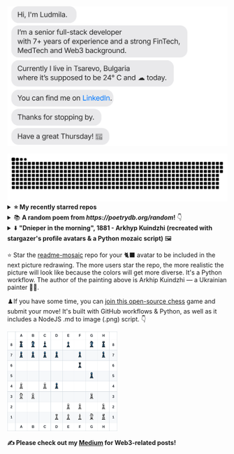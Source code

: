 [![](https://raw.githubusercontent.com/milaabl/milaabl/main/chat.svg)](https://www.linkedin.com/in/ludmila-a-dev/)

<!-- https://github.com/milaabl/milaabl/assets/86361434/c35b0e6f-acf0-435e-920d-b90faa4788ad -->

<img alt="Snake eating my contributions for breakfast🧉" src="https://raw.githubusercontent.com/milaabl/milaabl-readme/preview/github-contribution-grid-snake.svg" />

<details>
<summary>
  <strong>⭐ My recently starred repos </strong>
</summary>
  
<!-- Starred repos start -->
| Name | Url | Stars | Description |
| --- | --- |  --- |  --- |
| golang/crypto|https://github.com/golang/crypto|2804|[mirror] Go supplementary cryptography libraries|
| cargo-eth/cargo-js|https://github.com/cargo-eth/cargo-js|24||
| Theo6890/diamond-vaults|https://github.com/Theo6890/diamond-vaults|1|Implement Dimond pattern (EIP-2535) through DeFi vaults (EIP-4626) and many other must know EIPs|
| jviray/buidl-box|https://github.com/jviray/buidl-box|1|Development box (boilerplate) for building Ethereum apps|
| Giveth/liquidpledging|https://github.com/Giveth/liquidpledging|66|Liquid Pledging|
| crytic/slither|https://github.com/crytic/slither|4554|Static Analyzer for Solidity|
| palmswap/palm-token|https://github.com/palmswap/palm-token|1|PALM token smart contracts|
| dethcrypto/TypeChain|https://github.com/dethcrypto/TypeChain|2624|🔌 TypeScript bindings for Ethereum smart contracts|
| semantic-release/semantic-release|https://github.com/semantic-release/semantic-release|18670|:package::rocket: Fully automated version management and package publishing|
| WalletConnect/EIP6963|https://github.com/WalletConnect/EIP6963|14|A web application showcasing the implementation and usage of EIP-6963 for Multi Injected Provider Discovery|
| semantic-release/npm|https://github.com/semantic-release/npm|207|:ship:  semantic-release plugin to publish a npm package|
| glitch-txs/wagmi-test|https://github.com/glitch-txs/wagmi-test|1|minimal example of wagmi for testing purposes|
| EveripediaNetwork/wagmi-magic-connector|https://github.com/EveripediaNetwork/wagmi-magic-connector|66|wagmi connector to connect with Magic SDK|
| joshwcomeau/react-flip-move|https://github.com/joshwcomeau/react-flip-move|3975|Effortless animation between DOM changes (eg. list reordering) using the FLIP technique.|
| tldraw/tldraw|https://github.com/tldraw/tldraw|21076|a very good whiteboard|
| airbnb/babel-plugin-inline-react-svg|https://github.com/airbnb/babel-plugin-inline-react-svg|474|A babel plugin that optimizes and inlines SVGs for your React Components.|
| gilbarbara/react-inlinesvg|https://github.com/gilbarbara/react-inlinesvg|1192|An SVG loader component for ReactJS|
| adoxography/tailwind-scrollbar|https://github.com/adoxography/tailwind-scrollbar|704|Scrollbar plugin for Tailwind CSS|
| ChainSafe/web3-context|https://github.com/ChainSafe/web3-context|11|A React context implementation of Onboard.js & general utilities|
| iamturns/eslint-config-airbnb-typescript|https://github.com/iamturns/eslint-config-airbnb-typescript|968|Airbnb's ESLint config with TypeScript support|
| dustinspecker/awesome-eslint|https://github.com/dustinspecker/awesome-eslint|3840|A list of awesome ESLint plugins, configs, etc.|
| vitejs/vite-plugin-react-swc|https://github.com/vitejs/vite-plugin-react-swc|557|Speed up your Vite dev server with SWC|
| celer-network/sgn-v2-contracts|https://github.com/celer-network/sgn-v2-contracts|110|Smart Contracts for Celer State Guardian Network (SGN) V2 and cBridge V2|
| GregTakeo25/web3-react|https://github.com/GregTakeo25/web3-react|4|A simple, maximally extensible, dependency minimized framework for building modern Ethereum dApps|
| crytic/awesome-ethereum-security|https://github.com/crytic/awesome-ethereum-security|1202|A curated list of awesome Ethereum security references|
| ExtraFi/contracts-and-pools-info|https://github.com/ExtraFi/contracts-and-pools-info|3|The addresses of deployed contracts and farming/lending pools|
| EduardoMeloDev/Token-ERC721-Eduardo|https://github.com/EduardoMeloDev/Token-ERC721-Eduardo|2||
| sambernard/react-preload|https://github.com/sambernard/react-preload|151|Component to preload images before showing content|
| pcaversaccio/xdeployer|https://github.com/pcaversaccio/xdeployer|343|Hardhat plugin to deploy your smart contracts across multiple EVM chains with the same deterministic address.|
| code-423n4/2023-05-chainlink|https://github.com/code-423n4/2023-05-chainlink|9||

<!-- Starred repos end -->

</details>

<details>
  <summary>📚 <strong>A random poem from <em>https://poetrydb.org/random</em>!</strong> 👇 </summary>

<!-- Start poem -->
# 💮 The Story of Sigurd the Volsung (excerpt) by *William Morris*

<p>
    But therewith the sun rose upward and lightened all the earth,<br/>And the light flashed up to the heavens from the rims of the glorious girth;<br/>But they twain arose together, and with both her palms outspread,<br/>And bathed in the light returning, she cried aloud and said:<br/>"All hail, O Day and thy Sons, and thy kin of the coloured things!<br/>Hail, following Night, and thy Daughter that leadeth thy wavering wings!<br/>Look down With unangry eyes on us today alive,<br/>And give us the hearts victorious, and the gain for which we strive!<br/>All hail, ye Lords of God-home, and ye Queens of the House of Gold!<br/>Hail, thou dear Earth that bearest, and thou Wealth of field and fold!<br/>Give us, your noble children, the glory of wisdom and speech,<br/>And the hearts and the hands of healing, and the mouths and hands that teach!"<br/><br/>Then they turned and were knit together; and oft and o'er again<br/>They craved, and kissed rejoicing, and their hearts were full and fain.<br/>Then Sigurd looketh upon her, and the words from his heart arise:<br/>"Thou art the fairest of earth, and the wisest of the wise;<br/>O who art thou that lovest? I am Sigurd, e'en as I told;<br/>I have slain the Foe of the Gods, and gotten the Ancient Gold;<br/>And great were the gain of thy love, and the gift of mine earthly days,<br/>If we twain should never sunder as we wend on the changing ways.<br/>O who art thou that lovest, thou fairest of all things born?<br/>And what meanest thy sleep and thy slumber in the wilderness forlorn?"<br/><br/>She said: "I am one that loveth: I was born of the earthly folk,<br/>But of old Allfather took me from the Kings and their wedding yoke:<br/>And he called me the Victory-Wafter, and I went and came as he would,<br/>And I chose the slain for his war-host, and the days were glorious and good,<br/>Till the thoughts of my heart overcame me, and the pride of my wisdom and speech,<br/>And I scorned the earth-folk's Framer and the Lord of the world I must teach:<br/>For the death-doomed I caught from the sword, and the fated life I slew,<br/>And I deemed that my deeds were goodly, and that long I should do and undo.<br/>But Allfather came against me and the God in his wrath arose;<br/>And he cried: `Thou hast thought in thy folly that the Gods have friends and foes,<br/>That they wake, and the world wends onward, that they sleep, and the world slips back,<br/>That they laugh, and the world's weal waxeth, that they frown and fashion the the wrack:<br/>Thou hast cast up the curse against me; it shall fall aback on thine head;<br/>Go back to the sons of repentance, with the children of sorrow wed!<br/>For the Gods are great unholpen, and their grief is seldom seen,<br/>And the wrong that they will and must be is soon as it had not been.'<br/><br/>"Yet I thought: `Shall I wed in the world,shall I gather grief on the earth?<br/>Then the fearless heart shall I wed, and bring the best to birth,<br/>And fashion such tales for the telling, that Earth shall be holpen at least,<br/>If the Gods think scorn of its fairness, as they sit at the changeless feast.'<br/>"Then somewhat smiled Allfather; and he spake: 'So let it be!<br/>The doom thereof abideth; the doom of me and thee.<br/>Yet long shall the time pass over ere thy waking day be born:<br/>Fare forth, and forget and be weary 'neath the Sting of the Sleepful Thorn!'<br/><br/>'So I came to the head of Hindfell and the ruddy shields and white,<br/>And the wall of the wildfire wavering around the isle of night;<br/>And there the Sleep-thorn pierced me, and the slumber on me fell,<br/>And the night of nameless sorrows that hath no tale to tell.<br/>Now I am she that loveth; and the day is nigh at hand<br/>When I, who have ridden the sea-realm and the regions of the land,<br/>And dwelt in the measureless mountains and the forge of stormy days,<br/>Shall dwell in the house of my fathers and the land of the people's praise;<br/>And there shall hand meet hand, and heart by heart shall beat,<br/>And the lying-down shall be joyous, and the morn's uprising sweet.<br/>Lo now, I look on thine heart and behold of thine inmost will,<br/>That thou of the days wouldst hearken that our portion shall fulfil;<br/>But O, be wise of man-folk, and the hope of thine heart refrain!<br/>As oft in the battle's beginning ye vex the steed with the rein,<br/>Lest at last in the latter ending, when the sword hath hushed the horn,<br/>His limbs should be weary and fail, and his might be over-worn.<br/>O be wise, lest thy love constrain me, and my vision wax o'er-clear,<br/>And thou ask of the thing that thou shouldst not, and the thing that thou wouldst not hear.<br/><br/>Know thou, most mighty of men, that the Norns shall order all,<br/>And yet without thine helping shall no whit of their will befall;<br/>Be wise! 'tis a marvel of words, and a mock for the fool and the blind;<br/>But I saw it writ in the heavens, and its fashioning there did I find:<br/>And the night of the Norns and their slumber, and the tide when the world runs back,<br/>And the way of the sun is tangled, it is wrought of the dastard's lack.<br/>But the day when the fair earth blossoms, and the sun is bright above,<br/>Of the daring deeds is it fashioned and the eager hearts of love.<br/><br/>"Be wise, and cherish thine hope in the freshness of the days,<br/>And scatter its seed from thine hand in the field of the people's praise;<br/>Then fair shall it fall in the furrow, and some the earth shall speed,<br/>And the sons of men shall marvel at the blossom of the deed:<br/>But some the earth shall speed not: nay rather, the wind of the heaven<br/>Shall waft it away from thy longing--and a gift to the Gods hast thou given,<br/>And a tree for the roof and the wall in the house of the hope that shall be,<br/>Though it seemeth our very sorrow, and the grief of thee and me.<br/><br/>"Strive not with the fools of man-folk: for belike thou shalt overcome;<br/>And what then is the gain of thine hunting when thou bearest the quarry home?<br/>Or else shall the fool overcome thee, and what deed thereof shall grow?<br/>Nay, strive with the wise man rather, and increase thy woe and his woe;<br/>Yet thereof a gain hast thou gotten; and the half of thine heart hast thou won<br/>If thou mayst prevail against him, and his deeds are the deeds thou hast done;<br/>Yea, and if thou fall before him, in him shalt thou live again,<br/>And thy deeds in his hand shall blossom, and his heart of thine heart shall be fain.<br/><br/>"When thou hearest the fool rejoicing, and he saith, 'It is over and past,<br/>And the wrong was better than right, and hate turns into love at the last,<br/>And we strove for nothing at all, and the Gods are fallen asleep;<br/>For so good is the world a-growing that the evil good shall reap:'<br/>Then loosen thy sword in the scabbard and settle the helm on thine head,<br/>For men betrayed are mighty, and great are the wrongfully dead.<br/><br/>"Wilt thou do the deed and repent it? thou hadst better never been born:<br/>Wilt thou do the deed and exalt it? then thy fame shall be outworn:<br/>Thou shalt do the deed and abide it, and sit on thy throne on high,<br/>And look on today and tomorrow as those that never die.<br/><br/>"Love thou the Gods--and withstand them, lest thy fame should fail in the end,<br/>And thou be but their thrall and their bondsman, who wert born for their very friend:<br/>For few things from the Gods are hidden, and the hearts of men they know,<br/>And how that none rejoiceth to quail and crouch alow.<br/><br/>"I have spoken the words, belov{`e}d, to thy matchless glory and worth;<br/>But thy heart to my heart hath been speaking, though my tongue hath set it forth:<br/>For I am she that loveth, and I know what thou wouldst teach<br/>From the heart of thine unlearned wisdom, and I needs must speak thy speech."<br/><br/>Then words were weary and silent, but oft and o'er again<br/>They craved and kissed rejoicing, and their hearts were full and fain.<br/><br/>Then spake the Son of Sigmund: "Fairest, and most of worth,<br/>Hast thou seen the ways of man-folk and the regions of the earth?<br/>Then speak yet more of wisdom; for most meet meseems it is<br/>That my soul to thy soul be shapen, and that I should know thy bliss."<br/><br/>So she took his right hand meekly, nor any word would say,<br/>Not e'en of love or praising, his longing to delay;<br/>And they sat on the side of Hindfell, and their fain eyes looked and loved,<br/>As she told of the hidden matters whereby the world is moved:<br/>And she told of the framing of all things, and the houses of the heaven;<br/>And she told of the star-worlds' courses, and how the winds be driven;<br/>And she told of the Norns and their names, and the fate that abideth the earth;<br/>And she told of the ways of the King-folk in their anger and their mirth;<br/>And she spoke of the love of women, and told of the flame that burns,<br/>And the fall of mighty houses, and the friend that falters and turns,<br/>And the lurking blinded vengeance, and the wrong that amendeth wrong,<br/>And the hand that repenteth its stroke, and the grief that endureth for long:<br/>And how man shall bear and forbear, and be master of all that is;<br/>And how man shall measure it all, the wrath, and the grief, and the bliss.<br/>"I saw the body of Wisdom, and of shifting guise was she wrought,<br/>And I stretched out my hands to hold her, and a mote of the dust they caught;<br/>And I prayed her to come for my teaching, and she came in the midnight dream--<br/>And I woke and might not remember, nor betwixt her tangle deem:<br/>She spake, and how might I hearken; I heard, and how might I know;<br/>I knew, and how might I fashion, or her hidden glory show?<br/>All things I have told thee of Wisdom are but fleeting images<br/>Of her hosts that abide in the heavens, and her light that Allfather sees:<br/>Yet wise is the sower that sows, and wise is the reaper that reaps,<br/>And wise is the smith in his smiting, and wise is the warder that keeps:<br/>And wise shalt thou be to deliver, and I shall be wise to desire;<br/>--And lo, the tale that is told, and the sword and the wakening fire!<br/>Lo now, I am she that loveth, and hark how Greyfell neighs,<br/>And Fafnir's Bed is gleaming, and green go the downward ways,<br/>The road to the children of men and the deeds that thou shalt do<br/>In the joy of thy life-days' morning, when thine hope is fashioned anew.<br/>Come now, O Bane of the Serpent, for now is the high-noon come,<br/>And the sun hangeth over Hindfell and looks on the earth-folk's home;<br/>But the soul is so great within thee, and so glorious are thine eyes,<br/>And me so love constraineth, and mine heart that was called the wise,<br/>That we twain may see men's dwellings and the house where we shall dwell,<br/>And the place of our life's beginning, where the tale shall be to tell."<br/><br/>So they climb the burg of Hindfell, and hand in hand they fare,<br/>Till all about and above them is nought but the sunlit air,<br/>And there close they cling together rejoicing in their mirth;<br/>For far away beneath them lie the kingdoms of the earth,<br/>And the garths of men-folk's dwellings and the streams that water them,<br/>And the rich and plenteous acres, and the silver ocean's hem,<br/>And the woodland wastes and the mountains, and all that holdeth all;<br/>The house and the ship and the island, the loom and the mine and the stall,<br/>The beds of bane and healing, the crafts that slay and save,<br/>The temple of God and the Doom-ring, the cradle and the grave.<br/><br/>Then spake the Victory-Wafter: "O King of the Earthly Age,<br/>As a God thou beholdest the treasure and the joy of thine heritage,<br/>And where on the wings of his hope is the spirit of Sigurd borne?<br/>Yet I bid thee hover awhile as a lark alow on the corn;<br/>Yet I bid thee look on the land 'twixt the wood and the silver sea<br/>In the bight of the swirling river, and the house that cherished me!<br/>There dwelleth mine earthly sister and the king that she hath wed;<br/>There morn by morn aforetime I woke on the golden bed;<br/>There eve by eve I tarried mid the speech and the lays of kings;<br/>There noon by noon I wandered and plucked the blossoming things;<br/>The little land of Lymdale by the swirling river's side,<br/>Where Brynhild once was I called in the days ere my father died;<br/>The little land of Lymdale 'twixt the woodland and the sea,<br/>Where on thee mine eyes shall brighten and thine eyes shall beam on me."<br/>"I shall seek thee there," said Sigurd, "when the day-spring is begun,<br/>Ere we wend the world together in the season of the sun."<br/><br/>"I shall bide thee there," said Brynhild, "till the fulness of the days,<br/>And the time for the glory appointed, and the springing-tide of praise."<br/>From his hand then draweth Sigurd Andvari's ancient Gold;<br/>There is nought but the sky above them as the ring together they hold,<br/>The shapen ancient token, that hath no change nor end,<br/>No change, and no beginning, no flaw for God to mend:<br/>Then Sigurd cries: "O Brynhild, now hearken while I swear,<br/>That the sun shall die in the heavens and the day no more be fair,<br/>If I seek not love in Lymdale and the house that fostered thee,<br/>And the land where thou awakedst 'twixt the woodland and the sea!"<br/><br/>And she cried: "O Sigurd, Sigurd, now hearken while I swear<br/>That the day shall die for ever and the sun to blackness wear,<br/>Ere I forget thee, Sigurd, as I lie 'twixt wood and sea<br/>In the little land of Lymdale and the house that fostered me!"<br/><br/>Then he set the ring on her finger and once, if ne'er again,<br/>They kissed and clung together, and their hearts were full and fain.<br/><br/>So the day grew old about them and the joy of their desire,<br/>And eve and the sunset came, and faint grew the sunset fire,<br/>And the shadowless death of the day was sweet in the golden tide;<br/>But the stars shone forth on the world, and the twilight changed and died;<br/>And sure if the first of man-folk had been born to that starry night,<br/>And had heard no tale of the sunrise, he had never longed for the light:<br/>But Earth longed amidst her slumber, as 'neath the night she lay,<br/>And fresh and all abundant abode the deeds of Day.
</p>

***
<!-- End poem -->
</details>

<details>
<summary>
  ⬇️ <strong>"Dnieper in the morning", 1881 - Arkhyp Kuindzhi (recreated with stargazer's profile avatars & a Python mozaic script)</strong> 🖼️
</summary>

<img width="49%" src="https://raw.githubusercontent.com/milaabl/readme-mosaic/main/data/input.jpg" alt="Original picture"/>
<img width="49%" src="https://raw.githubusercontent.com/milaabl/readme-mosaic/main/data/output.jpg" alt="Output picture"/>
<img width="70%" src="https://raw.githubusercontent.com/milaabl/readme-mosaic/main/data/output.gif" alt="Output GIF"/>
</details>

⭐ Star the [readme-mosaic](https://github.com/milaabl/readme-mosaic) repo for your 🐈‍⬛ avatar to be included in the next picture redrawing. The more users star the repo, the more realistic the picture will look like because the colors will get more diverse. It's a Python workflow. The author of the painting above is Arkhip Kuindzhi — a Ukrainian painter 💙💛.

♟️If you have some time, you can [join this open-source chess](https://github.com/milaabl/readme-chess) game and submit your move! It's built with GitHub workflows & Python, as well as it includes a NodeJS .md to image (.png) script. 👇

<a href="https://github.com/milaabl/readme-chess/blob/master/README.md"><img src="https://raw.githubusercontent.com/milaabl/readme-chess/master/chess.png" alt="README chess dynamic game preview" width="50%" /></a>

<strong>✍️ Please check out my <a href="https://medium.com/@milaabl2405">Medium</a> for Web3-related posts!</strong>
